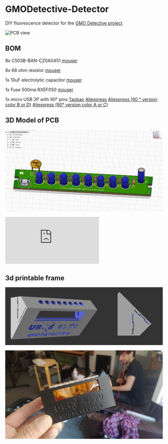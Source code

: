 # GMODetective-Detector

DIY fluorescence detector for the [GMO Detective project](https://gmodetective.com/)

![PCB view](https://github.com/MakerLabCRI/GMODetective-Detector/blob/main/img/LampBoxV0.31-THT-top.jpg)

## BOM

8x C503B-BAN-CZ0A0451 [mouser](https://www.mouser.fr/ProductDetail/Cree-Inc/C503B-BAN-CZ0A0451?qs=%2Fha2pyFaduidizlAeORLOPChSupn8qVQ9Kn4bl13zJ7nUG9%252B2UeDbT0K%252B9FgAF1f)

8x 68 ohm resistor [mouser](https://www.mouser.fr/ProductDetail/Yageo/CFR-25JT-52-68R?qs=%2Fha2pyFaduip15hodXcAQzG82qC8UTcP%2FVcFQd8KsgKmaA7VFXCJAQ%3D%3D)

1x 10uF electrolytic capacitor [mouser](https://www.mouser.fr/ProductDetail/Panasonic/ECA-1JM100B?qs=%2Fha2pyFadugf96c9oovEvKSc4mhyX5s0jUH4ND99LTDADYv5TkhqzA%3D%3D)

1x Fuse 500ma RXEF050 [mouser](https://www.mouser.fr/ProductDetail/Littelfuse/RXEF050?qs=k5V78Jg%2Feq7BserVMEB6DA%3D%3D)

1x micro USB 2P with 90° pins [Taobao](https://item.taobao.com/item.htm?spm=a230r.1.14.68.312b6bc3MnUb4G&id=597273597165&ns=1&abbucket=19#detail)
[Aliexpress](https://fr.aliexpress.com/item/4000049679173.html?spm=a2g0o.productlist.0.0.6fd1f912MCE4d2&algo_pvid=a3873bf6-c53e-42d9-8363-89ecb1d975f8&algo_expid=a3873bf6-c53e-42d9-8363-89ecb1d975f8-4&btsid=0b0a182b16071189178941562e2389&ws_ab_test=searchweb0_0,searchweb201602_,searchweb201603)
[Aliexpress (90 ° version color B or D)](https://aliexpress.com/item/4001293555150.html)
[Aliexpress (90° version color A or C)](https://fr.aliexpress.com/item/1005001515820458.html)

## 3D Model of PCB

![Screengrab of 3d model](https://github.com/GenericLab/GMODetective-Detector/raw/main/img/3D%20model.jpg)

![3D model](https://github.com/MakerLabCRI/GMODetective-Detector/blob/main/3D%20Model/LampBoxV0.31-THT%20v1.stl)

## 3d printable frame

![3d model filter slit version](https://github.com/GenericLab/GMODetective-Detector/raw/main/img/3d_model_v04.jpg)

![3d printed UROS version](https://github.com/GenericLab/GMODetective-Detector/raw/main/img/3d_printed_v03_UROS-version.jpg)
